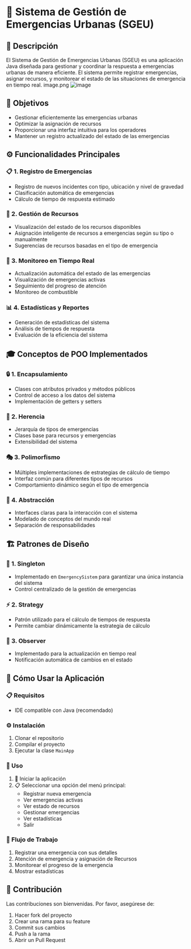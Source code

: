 # 🚨 Sistema de Gestión de Emergencias Urbanas (SGEU)

## 📝 Descripción
El Sistema de Gestión de Emergencias Urbanas (SGEU) es una aplicación Java diseñada para gestionar y coordinar la respuesta a emergencias urbanas de manera eficiente. El sistema permite registrar emergencias, asignar recursos, y monitorear el estado de las situaciones de emergencia en tiempo real.
image.png
![image](https://github.com/user-attachments/assets/d5cecd70-70a2-48cd-a93c-a920db5e1673)

## 🎯 Objetivos
-  Gestionar eficientemente las emergencias urbanas
-  Optimizar la asignación de recursos
-  Proporcionar una interfaz intuitiva para los operadores
-  Mantener un registro actualizado del estado de las emergencias

## ⚙️ Funcionalidades Principales

### 📋 1. Registro de Emergencias
-  Registro de nuevos incidentes con tipo, ubicación y nivel de gravedad
-  Clasificación automática de emergencias
-  Cálculo de tiempo de respuesta estimado

### 🚗 2. Gestión de Recursos
-  Visualización del estado de los recursos disponibles
-  Asignación inteligente de recursos a emergencias según su tipo o manualmente
-  Sugerencias de recursos basadas en el tipo de emergencia

### 📡 3. Monitoreo en Tiempo Real
-  Actualización automática del estado de las emergencias
-  Visualización de emergencias activas
-  Seguimiento del progreso de atención
-  Monitoreo de combustible

### 📊 4. Estadísticas y Reportes
-  Generación de estadísticas del sistema
-  Análisis de tiempos de respuesta
-  Evaluación de la eficiencia del sistema

## 🎓 Conceptos de POO Implementados

### 🔒 1. Encapsulamiento
-  Clases con atributos privados y métodos públicos
-  Control de acceso a los datos del sistema
-  Implementación de getters y setters

### 🔄 2. Herencia
-  Jerarquía de tipos de emergencias
-  Clases base para recursos y emergencias
-  Extensibilidad del sistema

### 🎭 3. Polimorfismo
-  Múltiples implementaciones de estrategias de cálculo de tiempo
-  Interfaz común para diferentes tipos de recursos
-  Comportamiento dinámico según el tipo de emergencia

### 🎨 4. Abstracción
-  Interfaces claras para la interacción con el sistema
-  Modelado de conceptos del mundo real
-  Separación de responsabilidades

## 🏗️ Patrones de Diseño

### 🎯 1. Singleton
-  Implementado en `EmergencySistem` para garantizar una única instancia del sistema
-  Control centralizado de la gestión de emergencias

### ⚡ 2. Strategy
-  Patrón utilizado para el cálculo de tiempos de respuesta
-  Permite cambiar dinámicamente la estrategia de cálculo

### 👀 3. Observer
-  Implementado para la actualización en tiempo real
-  Notificación automática de cambios en el estado

## 🚀 Cómo Usar la Aplicación

### 📋 Requisitos
-  IDE compatible con Java (recomendado)

### ⚙️ Instalación
1.  Clonar el repositorio
2.  Compilar el proyecto
3.  Ejecutar la clase `MainApp`

### 📱 Uso
1. 🚀 Iniciar la aplicación
2. 📋 Seleccionar una opción del menú principal:
   -  Registrar nueva emergencia
   -  Ver emergencias activas
   -  Ver estado de recursos
   -  Gestionar emergencias
   -  Ver estadísticas
   -  Salir

### 🔄 Flujo de Trabajo
1.  Registrar una emergencia con sus detalles
2.  Atención de emergencia y asignación de Recursos
3.  Monitorear el progreso de la emergencia
4.  Mostrar estadísticas

## 🤝 Contribución
Las contribuciones son bienvenidas. Por favor, asegúrese de:
1.  Hacer fork del proyecto
2.  Crear una rama para su feature
3.  Commit sus cambios
4.  Push a la rama
5.  Abrir un Pull Request


